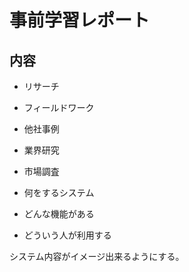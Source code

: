 # 事前学習レポート

## 内容

- リサーチ
- フィールドワーク
- 他社事例
- 業界研究
- 市場調査


- 何をするシステム
- どんな機能がある
- どういう人が利用する

システム内容がイメージ出来るようにする。
